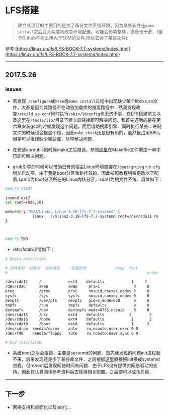 # LFS搭建

> 建立此项目的主要目的是为了备份文件系统环境，因为某些软件在`make install`之后会大幅度地改变环境配置，可能会影响整体，遂备份于此．(鉴于Github不能上传大于50M的文件,所以去掉了某些文件)


参考:[https://linux.cn/lfs/LFS-BOOK-7.7-systemd/index.html](https://linux.cn/lfs/LFS-BOOK-7.7-systemd/index.html)

------------------
## 2017.5.26

###  issues
* 若发现`./configure`或`make`或`make install`过程中出现缺少某个libxxx.so文件，大都是因为其路径不在动态加载库的搜索路径中．然我发现改变`/etc/ld.so.conf`同时执行`/sbin/ldconfig`也无济于事．在LFS搭建前文以及[这里](http://www.cnblogs.com/sukai/p/3669330.html)在`/tools/lib/`目录下建立软链接即可解决问题．我首先遇到的是在第六章安装gcc的时候发现这个问题，而后借助搜索引擎．同时执行某些二进制文件的时候也会报这个错，因此`make check`还是很有用的，虽然很占用SBU，但是可以发现缺少哪些库，尽早解决问题．


* 在安装coreutils的时候make之后报错，参照[这里](http://albertcn.lofter.com/post/1cc8556c_665b22a)在Makefile文件增加一串字符即可解决问题．

* grub引导的时候可以借助已有的宿主Linux环境直接在`/boot/grub/grub.cfg`增加启动项，由于我是boot分区重新挂载的，因此按照教程稍微更改以下配置,sda10为boot分区所在的Linux内核分区，sda11为根文件系统．具体如下：
```bash
###LFS START

insmod ext2
set root=(hd0,10)

menuentry "GNU/Linux, Linux 3.19-lfs-7.7-systemd" {
	        linux   /vmlinuz-3.19-lfs-7.7-systemd root=/dev/sda11 ro
}



###LFS END

```

* /etc/fstab详情如下：
```bash
# Begin /etc/fstab

# 文件系统  挂载点  文件类型     挂载选项             dump  fsck
#                                                              order

/dev/sda11     /            ext4    defaults            1     1
/dev/sda6      swap         swap     pri=1               0     0
proc           /proc        proc     nosuid,noexec,nodev 0     0
sysfs          /sys         sysfs    nosuid,noexec,nodev 0     0
devpts         /dev/pts     devpts   gid=5,mode=620      0     0
tmpfs          /run         tmpfs    defaults            0     0
devtmpfs       /dev         devtmpfs mode=0755,nosuid    0     0
/dev/sda15     /usr         ext4    defaults           1        2
/dev/sda16     /home   		ext4    defaults            1       2 
/dev/sda10	   /boot        ext4    defaults            1      2
/dev/cdrom	/media/cdrom	auto	ro,noauto,user,exec	0 0
/dev/fd0	/media/floppy	auto	rw,noauto,user,sync	0 0

# End /etc/fstab

```

* 系统boot之后会报错，主要是systemd的问题．首先我发现的问题init进程起不来，后来发现还是少了某些库文件．之后根据[这里](https://forums.gentoo.org/viewtopic-t-1026806-start-25.html)直接把init换成systemd进程，但reboot后发现网络时间有问题．由于LFS没有提供对网络驱动的支持，因此在认真阅读参考资料后去除掉相关配置，之后便可以成功启动．


----------------------------


## 下一步
* 网络支持和桌面化以及iso化...
